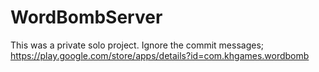# WordBombServer
 
This was a private solo project. Ignore the commit messages;
https://play.google.com/store/apps/details?id=com.khgames.wordbomb

